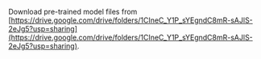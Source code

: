 Download pre-trained model files from [https://drive.google.com/drive/folders/1CIneC_Y1P_sYEgndC8mR-sAJlS-2eJg5?usp=sharing](https://drive.google.com/drive/folders/1CIneC_Y1P_sYEgndC8mR-sAJlS-2eJg5?usp=sharing).
